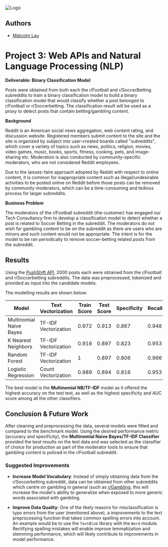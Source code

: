 
![Logo](https://dev-to-uploads.s3.amazonaws.com/uploads/articles/th5xamgrr6se0x5ro4g6.png)


## Authors

- [Malcolm Lau](https://github.com/mal1610)


# Project 3: Web APIs and Natural Language Processing (NLP)


**Deliverable: Binary Classification Model**


Posts were obtained from both each the r/Football 
and r/SoccerBetting subreddits to train a binary 
classification model to build a binary classification model
that would classify whether a post belonged to r/Football or r/Soccerbetting.
The classification result will be used as a proxy to detect posts that contain
betting/gambling content.



**Background**


Reddit is an American social news aggregation, web content rating, and discussion website. Registered members submit content to the site and the site is organized by subject into user-created boards called "subreddits", which cover a variety of topics such as news, politics, religion, movies, video games, music, books, sports, fitness, cooking, pets, and image-sharing etc. Moderation is also conducted by community-specific moderators, who are not considered Reddit employees.

Due to the laissez-faire approach adopted by Reddit with respect to online content, it is common for inappropriate content such as illegal/undesirable activities to be posted online on Reddit before those posts can be removed by community moderators, which can be a time-consuming and tedious process for larger subreddits.

**Business Problem**


The moderators of the r/Football subreddit (the customer) has engaged our Tech Consultancy firm to develop a classification model to detect whether a post is related to Soccer Betting in the subreddit. The moderators do not wish for gambling content to be on the subreddit as there are users who are minors and such content would not be appropriate. The intent is for the model to be ran periodically to remove soccer-betting related posts from the subreddit.

## Results
Using the [PushShift API](https://github.com/pushshift/api), 
2000 posts each were obtained from the r/Football and r/Soccerbetting subreddits. The data was preprocessed, tokenized and provided as input into  the candidate models.


The modelling results are shown below:


| Model | Text Vectorization | Train Score | Test Score | Specificity | Recall | Precision | F1 | AUC |
|---|---|---|---|---|---|---|---|---|
| Multinomial Naive Bayes | TF-IDF Vectorization | 0.972 | 0.913 | 0.867 | 0.948 | 0.875 | 0.925 | 0.966 |
| K Nearest Neighbors | TF-IDF Vectorization | 0.916 | 0.897 | 0.823 | 0.953 | 0.875 | 0.913 | 0.952 |
| Random Forest | TF-IDF Vectorization | 1 | 0.897 | 0.806 | 0.966 | 0.867 | 0.914 | 0.957 |
| Logistic Regression | Count Vectorization | 0.989 | 0.894 | 0.816 | 0.953 | 0.871 | 0.910 | 0.957 |


The best model is the **Multinomial NB/TF-IDF** model as it offered the highest accuracy on the test test, as well as the highest specificity and AUC score among all the other classifiers.
## Conclusion & Future Work


After cleaning and preprocessing the data, several models were fitted and compared to the benchmark model. Using the desired performance metric (accuracy and specificity), the **Multinomial Naive Bayes/TF-IDF Classifier** provided the best results on the test data and was selected as the classifier of choice for production as part of the moderator tools to ensure that gambling content is policed in the r/Football subreddit.

### Suggested Improvements


* **Increase Model Vocabulary**: Instead of simply obtaining data from the r/Soccerbetting subreddit, data can be obtained from other subreddits which centre on gambling in general (such as [r/Gambling](https://www.reddit.com/r/gambling/), this will increase the model's ability to generalize when exposed to more generic words associated with gambling.


* **Improve Data Quality**: One of the likely reasons for misclassification is typo errors from the user (mentioned above), a improvements to the text preprocessing function that takes common spelling errors into account. An example would be to use the `TextBlob` library with the `Word` module. Rectifying spelling mistakes will enable improve lemmatization and stemming performance, which will likely contribute to improvements in model performance.